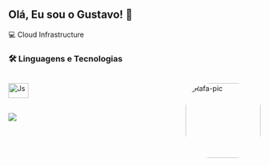 
## Olá, Eu sou o Gustavo! 👋

💻 Cloud Infrastructure<br>

### :hammer_and_wrench: Linguagens e Tecnologias 
<div style="display: inline_block"><br>
  <img align="center" alt="Js" height="30" width="40" src="https://raw.githubusercontent.com/devicons/devicon/master/icons/javascript/javascript-plain.svg](https://cdn.jsdelivr.net/gh/devicons/devicon@latest/devicon.min.css">
 <img align="right" alt="Rafa-pic" height="150" style="border-radius:50px;" src="https://avatars.githubusercontent.com/u/45770155?v=4?width=676&height=676">
</div>
  
  ##
 
<div> 
 
  <a href="https://www.linkedin.com/in/gustavo-gon%C3%A7alves-321817170/" target="_blank"><img src="https://img.shields.io/badge/-LinkedIn-%230077B5?style=for-the-badge&logo=linkedin&logoColor=white" target="_blank"></a> 
  
</div>
